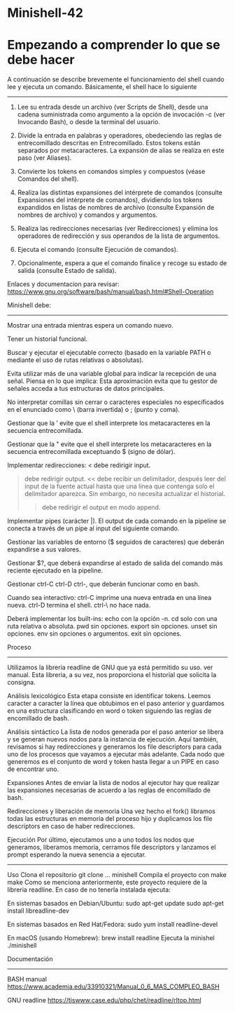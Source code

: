 # Minishell-42
# Empezando a comprender lo que se debe hacer

A continuación se describe brevemente el funcionamiento del shell cuando lee y ejecuta un comando. Básicamente, el shell hace lo siguiente
*******************************************************************************************************************************************


1) Lee su entrada desde un archivo (ver Scripts de Shell), desde una cadena suministrada como argumento a la opción de invocación -c (ver Invocando Bash), o desde la terminal del usuario.

2) Divide la entrada en palabras y operadores, obedeciendo las reglas de entrecomillado descritas en Entrecomillado. Estos tokens están separados por metacaracteres. La expansión de alias se realiza en este paso (ver Aliases).

3) Convierte los tokens en comandos simples y compuestos (véase Comandos del shell).

4) Realiza las distintas expansiones del intérprete de comandos (consulte Expansiones del intérprete de comandos), dividiendo los tokens expandidos en listas de nombres de archivo (consulte Expansión de nombres de archivo) y comandos y argumentos.

5) Realiza las redirecciones necesarias (ver Redirecciones) y elimina los operadores de redirección y sus operandos de la lista de argumentos.

6) Ejecuta el comando (consulte Ejecución de comandos).

7) Opcionalmente, espera a que el comando finalice y recoge su estado de salida (consulte Estado de salida).

Enlaces y documentacion para revisar: https://www.gnu.org/software/bash/manual/bash.html#Shell-Operation




Minishell debe:
*****************************************************
Mostrar una entrada mientras espera un comando nuevo.

Tener un historial funcional.

Buscar y ejecutar el ejecutable correcto (basado en la variable PATH o mediante el uso de rutas relativas o absolutas).

Evita utilizar más de una variable global para indicar la recepción de una señal. Piensa en lo que implica: Esta aproximación evita que tu gestor de señales acceda a tus estructuras de datos principales.

No interpretar comillas sin cerrar o caracteres especiales no especificados en el enunciado como \ (barra invertida) o ; (punto y coma).

Gestionar que la ’ evite que el shell interprete los metacaracteres en la secuencia entrecomillada.

Gestionar que la " evite que el shell interprete los metacaracteres en la secuencia entrecomillada exceptuando $ (signo de dólar).

Implementar redirecciones:
< debe redirigir input.
> debe redirigir output.
<< debe recibir un delimitador, después leer del input de la fuente actual hasta que una línea que contenga solo el delimitador aparezca. Sin embargo, no necesita actualizar el historial.
>> debe redirigir el output en modo append.

Implementar pipes (carácter |). El output de cada comando en la pipeline se conecta a través de un pipe al input del siguiente comando.

Gestionar las variables de entorno ($ seguidos de caracteres) que deberán expandirse a sus valores.

Gestionar $?, que deberá expandirse al estado de salida del comando más reciente ejecutado en la pipeline.

Gestionar ctrl-C ctrl-D ctrl-\, que deberán funcionar como en bash.

Cuando sea interactivo:
ctrl-C imprime una nueva entrada en una línea nueva.
ctrl-D termina el shell.
ctrl-\ no hace nada.

Deberá implementar los built-ins:
echo con la opción -n.
cd solo con una ruta relativa o absoluta.
pwd sin opciones.
export sin opciones.
unset sin opciones.
env sin opciones o argumentos.
exit sin opciones.



Proceso
*************************************************************************************************
Utilizamos la libreria readline de GNU que ya está permitido su uso. ver manual.
Esta libreria, a su vez, nos proporciona el historial que solicita la consigna.

Análisis lexicológico
Esta etapa consiste en identificar tokens. Leemos caracter a caracter la línea que obtubimos en el paso anterior y guardamos en una estructura clasificando en word o token siguiendo las reglas de encomillado de bash.

Análisis sintáctico
La lista de nodos generada por el paso anterior se libera y se generan nuevos nodos para la instancia de ejecución. Aquí también, revisamos si hay redirecciones y generamos los file descriptors para cada uno de los procesos que vayamos a ejecutar más adelante. Cada nodo que generemos es el conjunto de word y token hasta llegar a un PIPE en caso de encontrar uno.

Expansiones
Antes de enviar la lista de nodos al ejecutor hay que realizar las expansiones necesarias de acuerdo a las reglas de encomillado de bash.

Redirecciones y liberación de memoria
Una vez hecho el fork() libramos todas las estructuras en memoria del proceso hijo y duplicamos los file descriptors en caso de haber redirecciones.

Ejecución
Por último, ejecutamos uno a uno todos los nodos que generamos, liberamos memoria, cerramos file descriptors y lanzamos el prompt esperando la nueva senencia a ejecutar.

*****************************************************************
Uso
Clona el repositorio
git clone ... minishell
Compila el proyecto con make
make
Como se menciona anteriormente, este proyecto requiere de la libreria readline. En caso de no tenerla instalada ejecuta:

En sistemas basados en Debian/Ubuntu:
sudo apt-get update
sudo apt-get install libreadline-dev

En sistemas basados en Red Hat/Fedora:
sudo yum install readline-devel

En macOS (usando Homebrew):
brew install readline
Ejecuta la minishel
./minishell

Documentación
***************************************
BASH manual https://www.academia.edu/33910321/Manual_0_6_MAS_COMPLEO_BASH

GNU readline https://tiswww.case.edu/php/chet/readline/rltop.html

